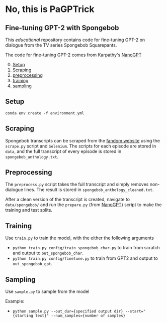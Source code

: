 # No, this is PaGPTrick
## Fine-tuning GPT-2 with Spongebob

This *educational* repository contains code for fine-tuning GPT-2 on dialogue from the TV series Spongebob Squarepants.

The code for fine-tuning GPT-2 comes from Karpathy's [NanoGPT](https://github.com/karpathy/nanoGPT)

0. [Setup](#setup)
1. [Scraping](#scraping)
2. [preprocessing](#preprocessing)
3. [training](#training)
4. [sampling](#sampling)

## Setup
`conda env create -f environment.yml`


## Scraping

Spongebob transcripts can be scraped from the [fandom website](https://spongebob.fandom.com/) using the `scrape.py` script and `Selenium`. The scripts for each episode are stored in `data`, and the full transcript of every episode is stored in `spongebob_anthology.txt`.

## Preprocessing

The `preprocess.py` script takes the full transcript and simply removes non-dialogue lines. The result is stored in `spongebob_anthology_cleaned.txt`.

After a clean version of the transcript is created, navigate to `data/spongebob/` and run the `prepare.py` (from  [NanoGPT](https://github.com/karpathy/nanoGPT)) script to make the training and test splits.

## Training

Use `train.py` to train the model, with the either the following arguments
- `python train.py config/train_spongebob_char.py` to train from scratch and output to `out_spongebob_char`.
- `python train.py config/finetune.py` to train from GPT2 and output to `out_spongebob_gpt`.

## Sampling

Use `sample.py` to sample from the model

Example:
- `python sample.py --out_dur={specified output dir} --start="{starting text}" --num_samples={number of samples}`